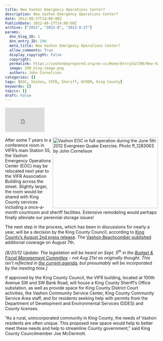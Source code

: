 ```yaml
---
title: New Vashon Emergency Operations Center?
description: New Vashon Emergency Operations Center?
date: 2012-08-27T14:08:00Z
PublishDate: 2012-08-27T14:08:00Z
archive: ["2012", "2012-8", "2012-8-27"]
params:
  dnn_blog_ID: 1
  dnn_entry_ID: 290
  meta_title: New Vashon Emergency Operations Center?
  allow_comments: True
  display_copyright: False
  copyright:
  permalink: https://vashonbeprepared.org/en-us/Home/EntryId/290/New-Vashon-Emergency-Operations-Center
  image: 290_blog-image.png
  authors: John Cornelison
categories: []
tags: [EOC, Vashon, VIFR, Sheriff, KCOEM, King County]
keywords: []
topics: []
draft: False
---
```


<div class="wlWriterHeaderFooter" style="padding-bottom: 4px; margin: 0px; padding-left: 0px; padding-right: 0px; float: none; padding-top: 4px;"><iframe src="http://www.facebook.com/widgets/like.php?href=http://vashonbeprepared.org/News/Blogs/VashonPreparedness/tabid/164/EntryId/290/New-Vashon-Emergency-Operations-Center.aspx" frameborder="0" scrolling="no" style="width: 130px; height: 80px;border: medium none;"></iframe></div>
<p><a href="./images/290/Windows-Live-Writer-d3d8edad8623_4FAF-ff_1283063_2.jpg"><img width="347" height="233" title="Vashon EOC in full operation during the June 5th 2012 Evergreen Quake Exercise. Photo ff_1283063 by John Cornelison" align="right" style="background-image: none;   margin: 0px 0px 5px 5px; padding-left: 0px; padding-right: 0px; display: inline; float: right;   padding-top: 0px;border: 0px;" alt="Vashon EOC in full operation during the June 5th 2012 Evergreen Quake Exercise. Photo ff_1283063 by John Cornelison" src="./images/290/Windows-Live-Writer-d3d8edad8623_4FAF-ff_1283063_thumb.jpg" /></a>After some 7 years in a conference room in VIFR&rsquo;s main Station 55, the Vashon Emergency Operations Center (EOC) may be relocated next year to the VIFR Association Building across the street. Slightly larger, the room would be shared with King County services including a once-a-month courtroom and sheriff facilities. Extensive remodeling would perhaps finally alleviate our perennial storage issues!</p>
<p>The next step in the process, which has been in discussions for nearly a year, will be a decision by the King County Council, according to <a href="http://www.kingcounty.gov/exec/news/release/2012/August/02VashonRuralServiceCenter.aspx" target="_blank">King County&rsquo;s August 2nd press release</a>. The <a href="http://www.vashonbeachcomber.com/community/165304186.html" target="_blank">Vashon Beachcomber published</a> additional coverage on August 7th.</p>
<p><em>[8/20/12 Update: The legislation will be heard on Sept. 5<sup>th</sup> in the&nbsp;<a href="http://www.kingcounty.gov/council/committees/budget.aspx" target="_blank">Budget &amp; Fiscal Management Committee</a> - not Aug 21st as originally thought. This isn't reflected in <a href="http://mkcclegisearch.kingcounty.gov/custom/king/calendar.htm" target="_blank">the current agenda</a>, but presumably will be incorporated by the meeting time.]</em></p>
<p>If approved by the King County Council, the VIFR building, located at 100th Avenue SW and SW Bank Road, will house a King County Sheriff&rsquo;s Office substation, as well as provide space for King County District Court activities, the Vashon Community Service Center, King County Community Service Area staff, and for residents seeking help with permits from the Department of Development and Environmental Services (DDES) and County licenses.</p>
<p>&ldquo;As a rural, unincorporated community in King County, the needs of Vashon residents are often unique. This proposed new space would help to better meet these needs and help to streamline County government,&rdquo; said King County Councilmember Joe McDermott. </p>
